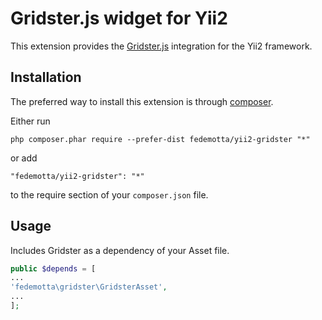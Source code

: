Gridster.js widget for Yii2
===========================
This extension provides the [Gridster.js](https://github.com/ducksboard/gridster.js) integration for the Yii2 framework.

Installation
------------

The preferred way to install this extension is through [composer](http://getcomposer.org/download/).

Either run

```
php composer.phar require --prefer-dist fedemotta/yii2-gridster "*"
```

or add

```
"fedemotta/yii2-gridster": "*"
```

to the require section of your `composer.json` file.

Usage
-----
Includes Gridster as a dependency of your Asset file.

```php
public $depends = [
...
'fedemotta\gridster\GridsterAsset',
...
];
```
